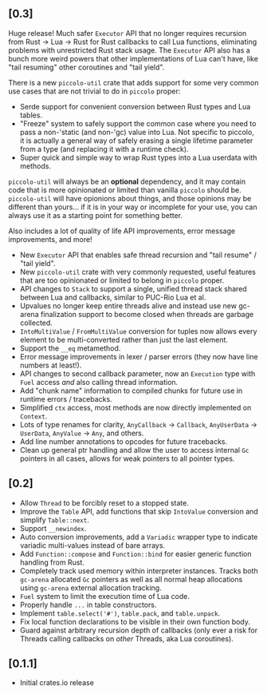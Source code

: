 ## [0.3]

Huge release! Much safer `Executor` API that no longer requires recursion
from Rust -> Lua -> Rust for Rust callbacks to call Lua functions, eliminating
problems with unrestricted Rust stack usage. The `Executor` API also has a
bunch more weird powers that other implementations of Lua can't have, like "tail
resuming" other coroutines and "tail yield".

There is a new `piccolo-util` crate that adds support for some very common use
cases that are not trivial to do in `piccolo` proper:

* Serde support for convenient conversion between Rust types and Lua tables.
* "Freeze" system to safely support the common case where you need to pass
  a non-'static (and non-'gc) value into Lua. Not specific to piccolo, it is
  actually a general way of safely erasing a single lifetime parameter from a
  type (and replacing it with a runtime check).
* Super quick and simple way to wrap Rust types into a Lua userdata with
  methods.

`piccolo-util` will always be an **optional** dependency, and it may contain
code that is more opinionated or limited than vanilla `piccolo` should be.
`piccolo-util` will have opionions about things, and those opinions may be
different than yours... if it is in your way or incomplete for your use, you can
always use it as a starting point for something better.

Also includes a lot of quality of life API improvements, error message
improvements, and more!

- New `Executor` API that enables safe thread recursion and "tail resume" /
  "tail yield".
- New `piccolo-util` crate with very commonly requested, useful features that
  are too opinionated or limited to belong in `piccolo` proper.
- API changes to `Stack` to support a single, unified thread stack shared
  between Lua and callbacks, similar to PUC-Rio Lua et al.
- Upvalues no longer keep entire threads alive and instead use new gc-arena
  finalization support to become closed when threads are garbage collected.
- `IntoMultiValue` / `FromMultiValue` conversion for tuples now allows every
  element to be multi-converted rather than just the last element.
- Support the `__eq` metamethod.
- Error message improvements in lexer / parser errors (they now have line
  numbers at least!).
- API changes to second callback parameter, now an `Execution` type with `Fuel`
  access *and* also calling thread information.
- Add "chunk name" information to compiled chunks for future use in runtime
  errors / tracebacks.
- Simplified `ctx` access, most methods are now directly implemented on `Context`.
- Lots of type renames for clarity, `AnyCallback` -> `Callback`, `AnyUserData`
  -> `UserData`, `AnyValue` -> `Any`, and others.
- Add line number annotations to opcodes for future tracebacks.
- Clean up general ptr handling and allow the user to access internal `Gc`
  pointers in all cases, allows for weak pointers to all pointer types.

## [0.2]
- Allow `Thread` to be forcibly reset to a stopped state.
- Improve the `Table` API, add functions that skip `IntoValue` conversion and
  simplify `Table::next`.
- Support `__newindex`.
- Auto conversion improvements, add a `Variadic` wrapper type to indicate
  variadic multi-values instead of bare arrays.
- Add `Function::compose` and `Function::bind` for easier generic function
  handling from Rust.
- Completely track used memory within interpreter instances. Tracks both
  `gc-arena` allocated `Gc` pointers as well as all normal heap allocations
  using `gc-arena` external allocation tracking.
- `Fuel` system to limit the execution time of Lua code.
- Properly handle `...` in table constructors.
- Implement `table.select('#')`, `table.pack`, and `table.unpack`.
- Fix local function declarations to be visible in their own function body.
- Guard against arbitrary recursion depth of callbacks (only ever a risk for
  Threads calling callbacks on *other* Threads, aka Lua coroutines).

## [0.1.1]
- Initial crates.io release
